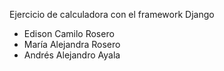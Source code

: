 Ejercicio de calculadora con el framework Django

- Edison Camilo Rosero
- María Alejandra Rosero
- Andrés Alejandro Ayala
